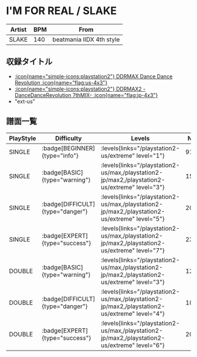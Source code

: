 # I'M FOR REAL / SLAKE

|Artist|BPM|From|
|------|---|----|
|SLAKE|140|beatmania IIDX 4th style|

## 収録タイトル

- [:icon{name="simple-icons:playstation2"} DDRMAX Dance Dance Revolution :icon{name="flag:us-4x3"}](/playstation2-us/max)
- [:icon{name="simple-icons:playstation2"} DDRMAX2 -DanceDanceRevolution 7thMIX- :icon{name="flag:jp-4x3"}](/playstation2-jp/max2)
- "ext-us"

## 譜面一覧

|PlayStyle|Difficulty|Levels|Notes|Movie|
|---------|----------|------|-----|-----|
|SINGLE| :badge[BEGINNER]{type="info"}| :levels{links="/playstation2-us/extreme" level="1"}|91/0||
|SINGLE| :badge[BASIC]{type="warning"}| :levels{links="/playstation2-us/max,/playstation2-jp/max2,/playstation2-us/extreme" level="3"}|153/0||
|SINGLE| :badge[DIFFICULT]{type="danger"}| :levels{links="/playstation2-us/max,/playstation2-jp/max2,/playstation2-us/extreme" level="5"}|202/47||
|SINGLE| :badge[EXPERT]{type="success"}| :levels{links="/playstation2-us/max,/playstation2-jp/max2,/playstation2-us/extreme" level="7"}|238/40||
|DOUBLE| :badge[BASIC]{type="warning"}| :levels{links="/playstation2-us/max,/playstation2-jp/max2,/playstation2-us/extreme" level="3"}|121/0||
|DOUBLE| :badge[DIFFICULT]{type="danger"}| :levels{links="/playstation2-us/max,/playstation2-jp/max2,/playstation2-us/extreme" level="4"}|183/11||
|DOUBLE| :badge[EXPERT]{type="success"}| :levels{links="/playstation2-us/max,/playstation2-jp/max2,/playstation2-us/extreme" level="6"}|204/16||
